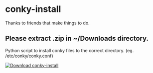 # conky-install

Thanks to friends that make things to do.

## Please extract .zip in ~/Downloads directory.

Python script to install conky files to the correct directory. (eg.  /etc/conky/conky.conf)

[![Download conky-install](https://a.fsdn.com/con/app/sf-download-button)](https://sourceforge.net/projects/script-conky-install/files/latest/download)
